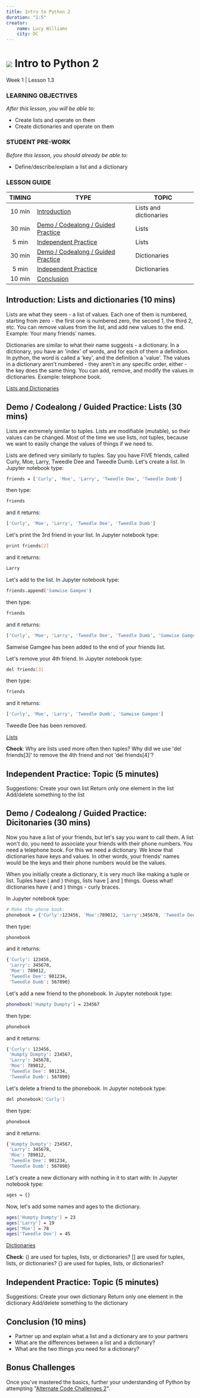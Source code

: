 ```yaml
---
title: Intro to Python 2
duration: "1:5"
creator:
    name: Lucy Williams
    city: DC
---
```


# ![](https://ga-dash.s3.amazonaws.com/production/assets/logo-9f88ae6c9c3871690e33280fcf557f33.png) Intro to Python 2
Week 1 | Lesson 1.3

### LEARNING OBJECTIVES
*After this lesson, you will be able to:*
- Create lists and operate on them
- Create dictionaries and operate on them

### STUDENT PRE-WORK
*Before this lesson, you should already be able to:*
- Define/describe/explain a list and a dictionary

### LESSON GUIDE
| TIMING  | TYPE  | TOPIC  |
|:-:|---|---|
| 10 min  | [Introduction](#introduction)   | Lists and dictionaries  |
| 30 min  | [Demo / Codealong / Guided Practice](#demo)  | Lists  |
| 5 min  | [Independent Practice](#ind-practice)  | Lists  |
| 30 min  | [Demo / Codealong / Guided Practice](#demo)  | Dictionaries  |
| 5 min  | [Independent Practice](#ind-practice)  | Dictionaries  |
| 10 min  | [Conclusion](#conclusion)  |  |


<a name="introduction"></a>
## Introduction: Lists and dictionaries (10 mins)
Lists are what they seem - a list of values. Each one of them is numbered, starting from zero - the first one is numbered zero, the second 1, the third 2, etc. You can remove values from the list, and add new values to the end. Example: Your many friends' names.

Dictionaries are similar to what their name suggests - a dictionary. In a dictionary, you have an 'index' of words, and for each of them a definition. In python, the word is called a 'key', and the definition a 'value'. The values in a dictionary aren't numbered - they aren't in any specific order, either - the key does the same thing. You can add, remove, and modify the values in dictionaries. Example: telephone book.

[Lists and Dictionaries](http://sthurlow.com/python/lesson06/)


<a name="demo"></a>
## Demo / Codealong / Guided Practice: Lists (30 mins)

Lists are extremely similar to tuples. Lists are modifiable (mutable), so their values can be changed. Most of the time we use lists, not tuples, because we want to easily change the values of things if we need to.

Lists are defined very similarly to tuples. Say you have FIVE friends, called Curly, Moe, Larry, Tweedle Dee and Tweedle Dumb. Let's create a list.
In Jupyter notebook type:
```bash
friends = ['Curly', 'Moe', 'Larry', 'Tweedle Dee', 'Tweedle Dumb']
```

then type:
```bash
friends
```

and it returns:
```bash
['Curly', 'Moe', 'Larry', 'Tweedle Dee', 'Tweedle Dumb']
```

Let's print the 3rd friend in your list.
In Jupyter notebook type:
```bash
print friends[2]
```

and it returns:
```bash
Larry
```

Let's add to the list.
In Jupyter notebook type:
```bash
friends.append('Samwise Gamgee')
```

then type:
```bash
friends
```

and it returns:
```bash
['Curly', 'Moe', 'Larry', 'Tweedle Dee', 'Tweedle Dumb', 'Samwise Gamgee']
```
Samwise Gamgee has been added to the end of your friends list.

Let's remove your 4th friend.
In Jupyter notebook type:
```bash
del friends[3]
```

then type:
```bash
friends
```

and it returns:
```bash
['Curly', 'Moe', 'Larry', 'Tweedle Dumb', 'Samwise Gamgee']
```
Tweedle Dee has been removed.


[Lists](http://sthurlow.com/python/lesson06/)

**Check**: Why are lists used more often then tuples?
Why did we use 'del friends[3]' to remove the 4th friend and not 'del friends[4]'?


<a name="ind-practice"></a>
## Independent Practice: Topic (5 minutes)
Suggestions:
Create your own list
Return only one element in the list
Add/delete something to the list


<a name="demo"></a>
## Demo / Codealong / Guided Practice: Dicitonaries (30 mins)

Now you have a list of your friends, but let's say you want to call them. A list won't
do, you need to associate your friends with their phone numbers. You need a telephone
book. For this we need a dictionary. We know that dictionaries have keys and values.
In other words, your friends' names would be the keys and their phone numbers
would be the values.

When you initially create a dictionary, it is very much like making a tuple or list.
Tuples have ( and ) things, lists have [ and ] things. Guess what! dictionaries
have { and } things - curly braces.

In Jupyter notebook type:
```bash
# Make the phone book:
phonebook = {'Curly':123456, 'Moe':789012, 'Larry':345678, 'Tweedle Dee':901234, 'Tweedle Dumb':567890}
```

then type:
```bash
phonebook
```

and it returns:
```bash
{'Curly': 123456,
 'Larry': 345678,
 'Moe': 789012,
 'Tweedle Dee': 901234,
 'Tweedle Dumb': 567890}
```

Let's add a new friend to the phonebook.
In Jupyter notebook type:
```bash
phonebook['Humpty Dumpty'] = 234567
```

then type:
```bash
phonebook
```

and it returns:
```bash
{'Curly': 123456,
 'Humpty Dumpty': 234567,
 'Larry': 345678,
 'Moe': 789012,
 'Tweedle Dee': 901234,
 'Tweedle Dumb': 567890}
```

Let's delete a friend to the phonebook.
In Jupyter notebook type:
```bash
del phonebook['Curly']
```

then type:
```bash
phonebook
```

and it returns:
```bash
{'Humpty Dumpty': 234567,
 'Larry': 345678,
 'Moe': 789012,
 'Tweedle Dee': 901234,
 'Tweedle Dumb': 567890}
```

Let's create a new dictionary with nothing in it to start with:
In Jupyter notebook type:
```bash
ages = {}
```

Now, let's add some names and ages to the dictionary.
```bash
ages['Humpty Dumpty'] = 23
ages['Larry'] = 19
ages['Moe'] = 78
ages['Tweedle Dee'] = 45
```

[Dictionaries](http://sthurlow.com/python/lesson06/)

**Check**:
() are used for tuples, lists, or dictionaries?
[] are used for tuples, lists, or dictionaries?
{} are used for tuples, lists, or dictionaries?


<a name="ind-practice"></a>
## Independent Practice: Topic (5 minutes)
Suggestions:
Create your own dictionary
Return only one element in the dictionary
Add/delete something to the dictionary

<a name="conclusion"></a>
## Conclusion (10 mins)
- Partner up and explain what a list and a dictionary are to your partners
- What are the differences between a list and a dictionary?
- What are the two things you need for a dictionary?

## Bonus Challenges
Once you've mastered the basics, further your understanding of Python by attempting "[Alternate Code Challenges 2](code/starter-code/Alternate%20Code%20Challenges%20-%20Week%201%20Lesson%201.2.ipynb)".
